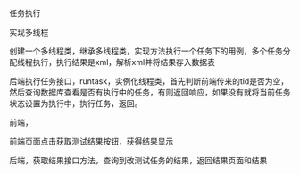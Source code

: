 任务执行

实现多线程

创建一个多线程类，继承多线程类，实现方法执行一个任务下的用例，多个任务分配线程执行，执行结果是xml，解析xml并将结果存入数据表

后端执行任务接口，runtask，实例化线程类，首先判断前端传来的tid是否为空，然后查询数据库查看是否有执行中的任务，有则返回响应，如果没有就将当前任务状态设置为执行中，执行任务，返回。

前端，

前端页面点击获取测试结果按钮，获得结果显示

后端，获取结果接口方法，查询到改测试任务的结果，返回结果页面和结果